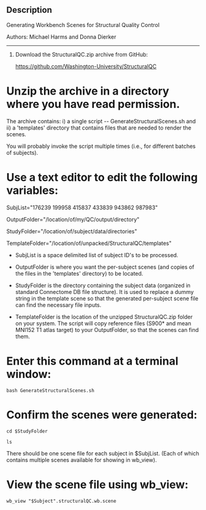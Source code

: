 ## Description

Generating Workbench Scenes for Structural Quality Control

Authors: Michael Harms and Donna Dierker

---------

1. Download the StructuralQC.zip archive from GitHub:

	https://github.com/Washington-University/StructuralQC

# Unzip the archive in a directory where you have read permission.

   The archive contains:
   i) a single script -- GenerateStructuralScenes.sh and
   ii) a 'templates' directory that contains files that are needed to render the scenes.

   You will probably invoke the script multiple times
   (i.e., for different batches of subjects).

# Use a text editor to edit the following variables:

  SubjList="176239 199958 415837 433839 943862 987983"

  OutputFolder="/location/of/my/QC/output/directory"

  StudyFolder="/location/of/subject/data/directories"

  TemplateFolder="/location/of/unpacked/StructuralQC/templates"

  * SubjList is a space delimited list of subject ID's to be processed.

  * OutputFolder is where you want the per-subject scenes (and copies of the
    files in the 'templates' directory) to be located.

  * StudyFolder is the directory containing the subject data (organized in
  	standard Connectome DB file structure).  It is used to replace a dummy
  	string in the template scene so that the generated per-subject scene
  	file can find the necessary file inputs.

  * TemplateFolder is the location of the unzipped StructuralQC.zip
  	folder on your system.  The script will copy reference files (S900* and
  	mean MNI152 T1 atlas target) to your OutputFolder, so that the scenes can
  	find them.

# Enter this command at a terminal window:

	bash GenerateStructuralScenes.sh

# Confirm the scenes were generated:

	cd $StudyFolder
	
	ls

  There should be one scene file for each subject in $SubjList.
  (Each of which contains multiple scenes available for showing in wb_view).

# View the scene file using wb_view:

	wb_view "$Subject".structuralQC.wb.scene
	
